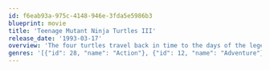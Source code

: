 ```yaml
---
id: f6eab93a-975c-4148-946e-3fda5e5986b3
blueprint: movie
title: 'Teenage Mutant Ninja Turtles III'
release_date: '1993-03-17'
overview: 'The four turtles travel back in time to the days of the legendary and deadly samurai in ancient Japan, where they train to perfect the art of becoming one. The turtles also assist a small village in an uprising.'
genres: '[{"id": 28, "name": "Action"}, {"id": 12, "name": "Adventure"}, {"id": 35, "name": "Comedy"}, {"id": 10751, "name": "Family"}, {"id": 14, "name": "Fantasy"}, {"id": 878, "name": "Science Fiction"}]'
---
```

